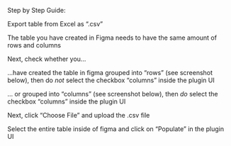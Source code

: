Step by Step Guide: 

Export table from Excel as “.csv”

The table you have created in Figma needs to have the same amount of rows and columns

Next, check whether you…

…have created the table in figma grouped into “rows” (see screenshot below), then do *not* select the checkbox “columns” inside the plugin UI

… or grouped into “columns” (see screenshot below), then *do* select the checkbox “columns” inside the plugin UI

Next, click “Choose File” and upload the .csv file

Select the entire table inside of figma and click on “Populate” in the plugin UI

